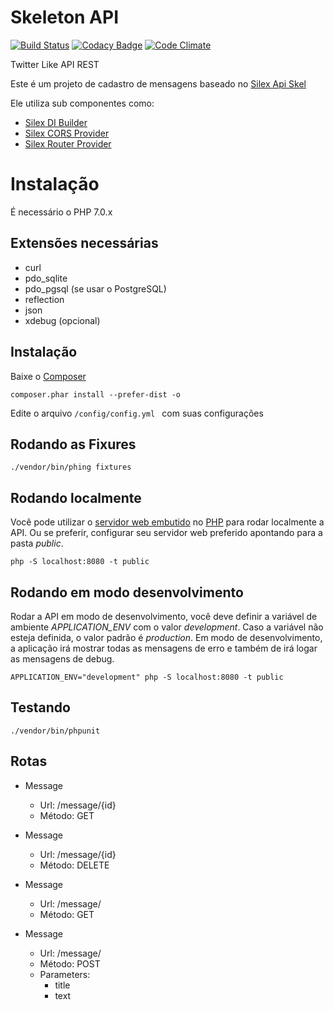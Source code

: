 Skeleton API
=============
[![Build Status](https://travis-ci.org/romeumattos/twitter-like.svg?branch=master)](https://travis-ci.org/romeumattos/twitter-like)
[![Codacy Badge](https://api.codacy.com/project/badge/Grade/d13b304b7c514ca5a3339b4cb9138367)](https://www.codacy.com/app/romeu-smattos/twitter-like?utm_source=github.com&amp;utm_medium=referral&amp;utm_content=romeumattos/twitter-like&amp;utm_campaign=Badge_Grade)
[![Code Climate](https://codeclimate.com/github/romeumattos/twitter-like/badges/gpa.svg)](https://codeclimate.com/github/romeumattos/twitter-like)

Twitter Like API REST

Este é um projeto de cadastro de mensagens baseado no [Silex Api Skel](https://github.com/mrprompt/silex-api-skel)

Ele utiliza sub componentes como:

- [Silex DI Builder](https://github.com/mrprompt/silex-di-builder)
- [Silex CORS Provider](https://github.com/mrprompt/silex-cors-provider)
- [Silex Router Provider](https://github.com/mrprompt/silex-router-provider)

Instalação
==========
É necessário o PHP 7.0.x

## Extensões necessárias
- curl
- pdo_sqlite
- pdo_pgsql (se usar o PostgreSQL)
- reflection
- json
- xdebug (opcional)

## Instalação
Baixe o [Composer](https://getcomposer.org/)

```
composer.phar install --prefer-dist -o
```

Edite o arquivo ```/config/config.yml ``` com suas configurações

## Rodando as Fixures
```
./vendor/bin/phing fixtures
```


## Rodando localmente
Você pode utilizar o [servidor web embutido](http://php.net/manual/pt_BR/features.commandline.webserver.php) no [PHP](http://www.php.net)
para rodar localmente a API. Ou se preferir, configurar seu servidor web preferido apontando para a pasta *public*.
```
php -S localhost:8080 -t public
```

## Rodando em modo desenvolvimento
Rodar a API em modo de desenvolvimento, você deve definir a variável de ambiente *APPLICATION_ENV* com o valor *development*.
Caso a variável não esteja definida, o valor padrão é *production*.
Em modo de desenvolvimento, a aplicação irá mostrar todas as mensagens de erro e também de irá logar as mensagens de 
debug.
```
APPLICATION_ENV="development" php -S localhost:8080 -t public
```

## Testando
```
./vendor/bin/phpunit
```

## Rotas
- Message
  - Url: /message/{id}
  - Método: GET

- Message
  - Url: /message/{id}
  - Método: DELETE

- Message
  - Url: /message/
  - Método: GET

- Message
  - Url: /message/
  - Método: POST
  - Parameters:
    - title
    - text
